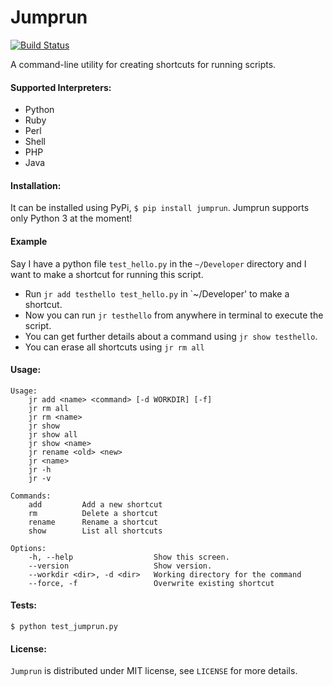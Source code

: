 # Jumprun

[![Build Status](https://travis-ci.org/itsnauman/jumprun.svg?branch=master)](https://travis-ci.org/itsnauman/jumprun)

A command-line utility for creating shortcuts for running scripts.

#### Supported Interpreters:

 - Python
 - Ruby
 - Perl
 - Shell
 - PHP
 - Java

#### Installation:

It can be installed using PyPi, `$ pip install jumprun`. Jumprun supports only Python 3 at the moment!

#### Example
Say I have a python file `test_hello.py` in the `~/Developer` directory and I want to make a shortcut for
running this script.

 - Run `jr add testhello test_hello.py` in `~/Developer' to make a shortcut.
 - Now you can run `jr testhello` from anywhere in terminal to execute the script.
 - You can get further details about a command using `jr show testhello`.
 - You can erase all shortcuts using `jr rm all`

#### Usage:
```
Usage:
    jr add <name> <command> [-d WORKDIR] [-f]
    jr rm all
    jr rm <name>
    jr show
    jr show all
    jr show <name>
    jr rename <old> <new>
    jr <name>
    jr -h
    jr -v

Commands:
    add         Add a new shortcut
    rm          Delete a shortcut
    rename      Rename a shortcut
    show        List all shortcuts

Options:
    -h, --help                  Show this screen.
    --version                   Show version.
    --workdir <dir>, -d <dir>   Working directory for the command
    --force, -f                 Overwrite existing shortcut
```

#### Tests:
`$ python test_jumprun.py`

#### License:
`Jumprun` is distributed under MIT license, see `LICENSE` for more details.
